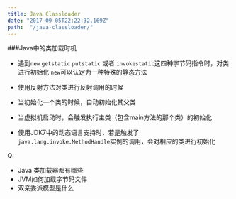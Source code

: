 ```yaml
---
title: Java Classloader
date: "2017-09-05T22:22:32.169Z"
path:  "/java-classloader/"
---
```


###Java中的类加载时机

* 遇到`new` `getstatic` `putstatic` 或者 `invokestatic`这四种字节码指令时，对类进行初始化
  `new`可以认定为一种特殊的静态方法
  
* 使用反射方法对类进行反射调用的时候
* 当初始化一个类的时候，自动初始化其父类
* 当虚拟机启动时，会触发执行主类（包含main方法的那个类）的初始化
* 使用JDK7中的动态语言支持时，若是触发了`java.lang.invoke.MethodHandle`实例的调用，会对相应的类进行初始化


Q:
- Java 类加载器都有哪些
- JVM如何加载字节码文件
- 双亲委派模型是什么